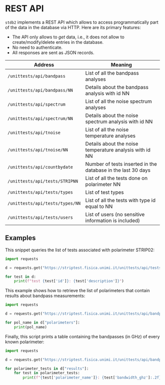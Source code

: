# REST API

`stdb2` implements a REST API which allows to access programmatically
part of the data in the database via HTTP. Here are its primary features:

- The API only allows to *get* data, i.e., it does not allow to  create/modify/delete entries in the database.
- No need to authenticate.
- All responses are sent as JSON records.

| Address | Meaning |
| ------- | ------- |
| `/unittests/api/bandpass` | List of all the bandpass analyses |
| `/unittests/api/bandpass/NN` | Details about the bandpass analysis with id NN |
| `/unittests/api/spectrum` | List of all the noise spectrum analyses |
| `/unittests/api/spectrum/NN` | Details about the noise spectrum analysis with id NN |
| `/unittests/api/tnoise` | List of all the noise temperature analyses |
| `/unittests/api/tnoise/NN` | Details about the noise temperature analysis with id NN |
| `/unittests/api/countbydate` | Number of tests inserted in the database in the last 30 days |
| `/unittests/api/tests/STRIPNN` | List of all the tests done on polarimeter NN |
| `/unittests/api/tests/types` | List of test types |
| `/unittests/api/tests/types/NN` | List of all the tests with type id equal to NN |
| `/unittests/api/tests/users` | List of users (no sensitive information is included) |

## Examples

This snippet queries the list of tests associated with polarimeter STRIP02:

```python
import requests

d = requests.get("https://striptest.fisica.unimi.it/unittests/api/tests/STRIP02").json()

for test in d:
    print(f"test {test['id']}: {test['description']}")
```

This example shows how to retrieve the list of polarimeters that contain results about bandpass measurements:

```python
import requests

d = requests.get("https://striptest.fisica.unimi.it/unittests/api/bandpass").json()

for pol_name in d["polarimeters"]:
    print(pol_name)
```

Finally, this script prints a table containing the bandpasses (in GHz) of every known polarimeter:

```python
import requests

d = requests.get("https://striptest.fisica.unimi.it/unittests/api/bandpass").json()

for polarimeter_tests in d["results"]:
    for test in polarimeter_tests:
        print(f"{test['polarimeter_name']}: {test['bandwidth_ghz']:.2f} GHz")
```
